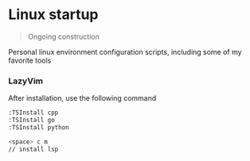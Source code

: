 # Linux startup

> Ongoing construction 

Personal linux environment configuration scripts, including some of my favorite tools

### LazyVim

After installation, use the following command

```bash
:TSInstall cpp
:TSInstall go
:TSInstall python

<space> c m
// install lsp
```
